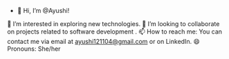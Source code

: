 - 👋 Hi, I’m @Ayushi!

👀 I’m interested in exploring new technologies.
💞️ I’m looking to collaborate on projects related to software development .
📫 How to reach me: You can contact me via email at ayushi121104@gmail.com or on LinkedIn.
😄 Pronouns: She/her

<!---
Ayushi121104/Ayushi121104 is a ✨ special ✨ repository because its `README.md` (this file) appears on your GitHub profile.
You can click the Preview link to take a look at your changes.
--->
